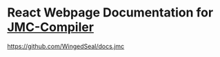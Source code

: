 # React Webpage Documentation for [JMC-Compiler](https://github.com/WingedSeal/jmc)

https://github.com/WingedSeal/docs.jmc
